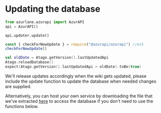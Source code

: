 # Updating the database
```python
from azurlane.azurapi import AzurAPI
api = AzurAPI()

api.updater.update()
```
```javascript
const { checkForNewUpdate } = require("@azurapi/azurapi") //es5
checkForNewUpdate()
```
```kotlin
val oldDate = Atago.getVersion().lastUpdatedApi
Atago.reloadDatabase()
expect(Atago.getVersion().lastUpdatedApi > oldDate).toBe(true)
```

We'll release updates accordingly when the wiki gets updated, please include the update function to update the database when needed changes are supplied.

Alternatively, you can host your own service by downloading the file that we've extracted [here](https://github.com/AzurAPI/azurapi-js-setup/blob/master/ships.json) to access the database if you don't need to use the functions below.